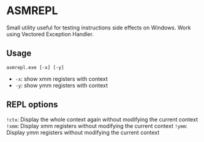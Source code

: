 ASMREPL
====

Small utility useful for testing instructions side effects on Windows. Work using Vectored Exception Handler.

Usage
----
`asmrepl.exe [-x] [-y]`

- `-x`: show xmm registers with context
- `-y`: show ymm registers with context

REPL options
----
`!ctx`: Display the whole context again without modifying the current context
`!xmm`: Display xmm registers without modifying the current context
`!ymm`: Display ymm registers without modifying the current context